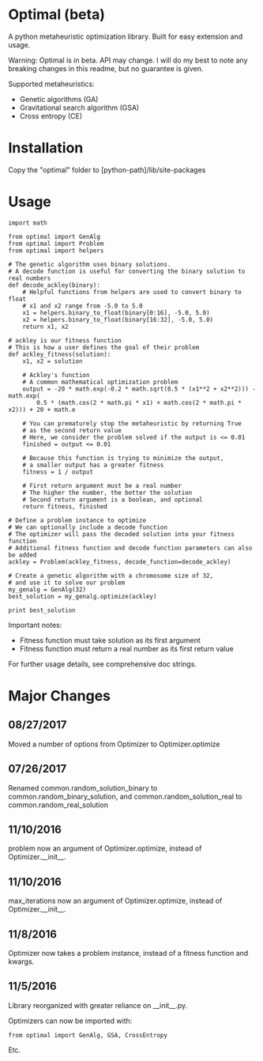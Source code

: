 # Optimal (beta)
A python metaheuristic optimization library. Built for easy extension and usage.

Warning: Optimal is in beta. API may change. I will do my best to note any breaking changes in this readme, but no guarantee is given.

Supported metaheuristics:

* Genetic algorithms (GA)
* Gravitational search algorithm (GSA)
* Cross entropy (CE)

# Installation
Copy the "optimal" folder to [python-path]/lib/site-packages

# Usage
	import math

	from optimal import GenAlg
	from optimal import Problem
	from optimal import helpers

	# The genetic algorithm uses binary solutions.
	# A decode function is useful for converting the binary solution to real numbers
	def decode_ackley(binary):
		# Helpful functions from helpers are used to convert binary to float
		# x1 and x2 range from -5.0 to 5.0
		x1 = helpers.binary_to_float(binary[0:16], -5.0, 5.0)
		x2 = helpers.binary_to_float(binary[16:32], -5.0, 5.0)
		return x1, x2

	# ackley is our fitness function
	# This is how a user defines the goal of their problem
	def ackley_fitness(solution):
		x1, x2 = solution

		# Ackley's function
		# A common mathematical optimization problem
		output = -20 * math.exp(-0.2 * math.sqrt(0.5 * (x1**2 + x2**2))) - math.exp(
			0.5 * (math.cos(2 * math.pi * x1) + math.cos(2 * math.pi * x2))) + 20 + math.e

		# You can prematurely stop the metaheuristic by returning True
		# as the second return value
		# Here, we consider the problem solved if the output is <= 0.01
		finished = output <= 0.01

		# Because this function is trying to minimize the output,
		# a smaller output has a greater fitness
		fitness = 1 / output

		# First return argument must be a real number
		# The higher the number, the better the solution
		# Second return argument is a boolean, and optional
		return fitness, finished

	# Define a problem instance to optimize
	# We can optionally include a decode function
	# The optimizer will pass the decoded solution into your fitness function
	# Additional fitness function and decode function parameters can also be added
	ackley = Problem(ackley_fitness, decode_function=decode_ackley)

	# Create a genetic algorithm with a chromosome size of 32,
	# and use it to solve our problem
	my_genalg = GenAlg(32)
	best_solution = my_genalg.optimize(ackley)

	print best_solution

Important notes:

* Fitness function must take solution as its first argument
* Fitness function must return a real number as its first return value

For further usage details, see comprehensive doc strings.

# Major Changes
## 08/27/2017
Moved a number of options from Optimizer to Optimizer.optimize

## 07/26/2017
Renamed common.random\_solution\_binary to common.random\_binary\_solution,
and common.random\_solution\_real to common.random\_real\_solution

## 11/10/2016
problem now an argument of Optimizer.optimize, instead of Optimizer.\_\_init\_\_.

## 11/10/2016
max\_iterations now an argument of Optimizer.optimize, instead of Optimizer.\_\_init\_\_.

## 11/8/2016
Optimizer now takes a problem instance, instead of a fitness function and kwargs.

## 11/5/2016
Library reorganized with greater reliance on \_\_init\_\_.py.

Optimizers can now be imported with:

    from optimal import GenAlg, GSA, CrossEntropy

Etc.
